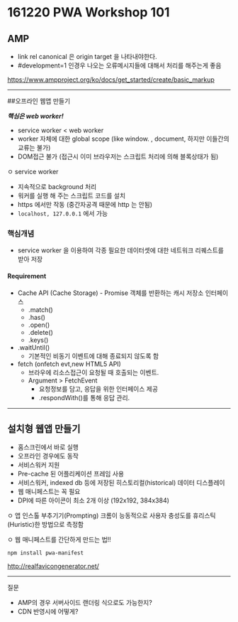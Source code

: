 # 161220 PWA Workshop 101

## AMP
- link rel canonical 은 origin target 을 나타내야한다.
- #development=1 인경우 나오는 오류메시지들에 대해서 처리를 해주는게 좋음

https://www.ampproject.org/ko/docs/get_started/create/basic_markup


----------------

##오프라인 웹앱 만들기

***핵심은 web worker!***
- service worker < web worker
- worker 자체에 대한 global scope (like  window. , document, 하지만 이들간의 교류는 불가)
- DOM접근 불가 (접근시 이미 브라우저는 스크립트 처리에 의해 블록상태가 됨)

ㅇ service worker
- 지속적으로 background 처리
- 워커를 실행 해 주는 스크립트 코드를 설치
- https 에서만 작동 (중간자공격 때문에 http 는 안됨)
- `localhost, 127.0.0.1` 에서 가능


### 핵심개념
- service worker 을 이용하여 각종 필요한 데이터셋에 대한 네트워크 리퀘스트를 받아 저장

#### Requirement
- Cache API  (Cache Storage)
		- Promise 객체를 반환하는 캐시 저장소 인터페이스
	- .match()
	- .has()
	- .open()
	- .delete()
	- .keys()
- .waitUntil()
	- 기본적인 비동기 이벤트에 대해 종료되지 않도록 함
- fetch (onfetch evt,new HTML5 API)
	- 브라우에 리소스접근이 요청될 때 호출되는 이벤트.
	- Argument > FetchEvent
		- 요청정보를 담고, 응답을 위한 인터페이스 제공
		- .respondWith()를 통해 응답 관리.
		

---

## 설치형 웹앱 만들기

- 홈스크린에서 바로 실행
- 오프라인 경우에도 동작
- 서비스워커 지원
- Pre-cache 된 어플리케이션 프레임 사용
- 서비스워커, indexed db 등에 저장된 히스토리컬(historical) 데이터 디스플레이
- 웹 매니페스트는 꼭 필요
- DPI에 따른 아이콘이 최소 2개 이상 (192x192, 384x384)

ㅇ 앱 인스톨 부추기기(Prompting)
크롬이 능동적으로 사용자 충성도를 휴리스틱(Huristic)한 방법으로 측정함


ㅇ 웹 매니페스트를 간단하게 만드는 법!! 
```
npm install pwa-manifest
```



http://realfavicongenerator.net/

----------------

질문

- AMP의 경우 서버사이드 랜더링 식으로도 가능한지?
- CDN 반영시에 어떻게?